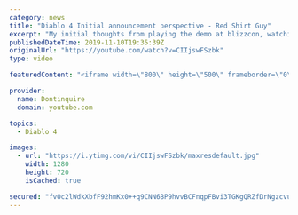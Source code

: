 ```yaml
---
category: news
title: "Diablo 4 Initial announcement perspective - Red Shirt Guy"
excerpt: "My initial thoughts from playing the demo at blizzcon, watching the developer interviews, and listening to the wacky Q&A from the systems and features panel."
publishedDateTime: 2019-11-10T19:35:39Z
originalUrl: "https://youtube.com/watch?v=CIIjswFSzbk"
type: video

featuredContent: "<iframe width=\"800\" height=\"500\" frameborder=\"0\" src=\"https://www.youtube.com/embed/CIIjswFSzbk\" allow=\"accelerometer; autoplay; encrypted-media; gyroscope; picture-in-picture\" allowfullscreen></iframe>"

provider:
  name: Dontinquire
  domain: youtube.com

topics:
  - Diablo 4

images:
  - url: "https://i.ytimg.com/vi/CIIjswFSzbk/maxresdefault.jpg"
    width: 1280
    height: 720
    isCached: true

secured: "fvOc2lWdkXbfF92hmKx0++q9CNN6BP9hvvBCFnqpFBvi3TGKgQRZfDrNgzcvujmcCmCe0ZD8l4A3Eyvc01QuFnXOoMtcG8JTVW/d+w13ut2ebR7CYxybgsDS7eIYQet1D/ofTD+WCN2HrOKX4/zd1Zd0VyEp0/UxO+3tbMRtjStNuVFW7f8BYu2r4HUtlUGUXP3yk12jNZ8DYIxBL1z/wqykgByDvUeHgCSECQYdQj5kWFZUH98KqFDrxF+80KJkWHMEP2xslhM99pjhZEe9nu6V/jRDPd62jgKmJp/JQpl6/vMg20LVkQPXKDEOoHL9mh7WKVvCsK/awnjo5aSqdwcugbi8F9I4hOtT4Z/JStsCmXuhVNZyl98N9Z/qGfTATooq+ISnikQN1Ibu5SV8mpslkVsqz0j11HDBL3n3Y7iei23ZC25zXKH8UbMv7H43;O6qKY+IUFSfHfE8SIxkFrA=="
---
```


